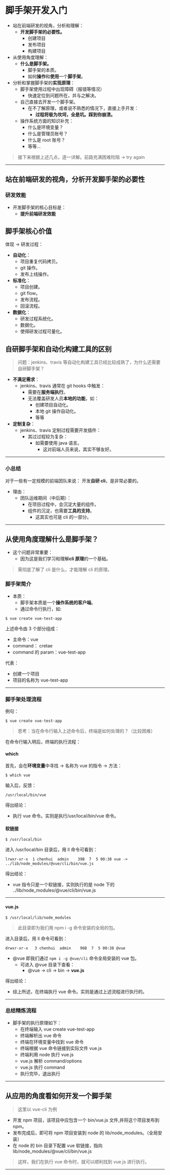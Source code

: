 # 脚手架开发入门

- 站在前端研发的视角，分析和理解：
  - **开发脚手架的必要性。**
    - 创建项目
    - 发布项目
    - 构建项目
- 从使用角度理解：
  - **什么是脚手架。**
    - 脚手架的本质。
    - 如何**操作**和**使用**一个**脚手架**。
- 分析和掌握脚手架的**实现原理**：
  - 脚手架使用过程中出现障碍（报错等情况）
    - 快速定位到问题所在，并与之解决。
  - 自己直接去开发一个脚手架。
    - 在不了解原理，或者说不熟悉的情况下，直接上手开发：
      - **过程将极为坎坷，全是坑。踩到你崩溃。**
  - 操作系统方面的知识补充：
    - 什么是环境变量？
    - 什么是管理员账号？
    - 什么是 root 账号？
    - 等等...

> 接下来根据上述几点，逐一详解。前路充满困难险阻 -> try again

---

## 站在前端研发的视角，分析开发脚手架的必要性

### 研发效能

- 开发脚手架的核心目标是：
  - **提升前端研发效能**

## 脚手架核心价值

体现 -> 研发过程：

- **自动化**：
  - 项目重复代码拷贝。
  - git 操作。
  - 发布上线操作。
- **标准化**：
  - 项目创建。
  - git flow。
  - 发布流程。
  - 回滚流程。
- **数据化**：
  - 研发过程系统化。
  - 数据化。
  - 使得研发过程可量化。

## 自研脚手架和自动化构建工具的区别

> 问题：jenkins、travis 等自动化构建工具已经比较成熟了，为什么还需要自研脚手架？

- **不满足需求**：
  - jenkins、travis 通常在 git hooks 中触发：
    - 需要在**服务端执行**。
    - 无法覆盖研发人员**本地的功能**，如：
      - 创建项目自动化。
      - 本地 git 操作自动化。
      - 等等
- **定制复杂**：
  - jenkins、travis 定制过程需要开发插件：
    - 其过过程较为复杂：
      - 如需要使用 java 语言。
        - 这对前端人员来说，其实不够友好。

---

### 小总结

对于一些有一定规模的前端团队来说：
开发**自研 cli**，是非常必要的。

- 理由：
  - 团队运维期间（中后期）：
    - 在项目过程中，会沉淀大量的组件。
    - 组件的沉淀，也需要**工具的支持**。
      - 这其实也可是 cli 的一部分。

---

## 从使用角度理解什么是脚手架？

- 这个问题非常重要：
  - 因为这是我们学习和理解**cli 原理**的一个基础。

> 需彻底了解了 cli 是什么，才能理解 cli 的原理。

### 脚手架简介

- 本质：
  - 脚手架本质是一个**操作系统的客户端**。
  - 通过命令行执行，如:

```
$ vue create vue-test-app
```

上述命令由 3 个部分组成：

- 主命令：vue
- command： cretae
- command 的 param：vue-test-app

代表：

- 创建一个项目
- 项目的名称为 vue-test-app

---

### 脚手架处理流程

例句：

```
$ vue create vue-test-app
```

> 思考：当在命令行输入上述命令后，终端是如何处理的？（比较困难）

在命令行输入明后，终端的执行流程：

#### which

首先，会在**环境变量**中寻找 -> 名称为 vue 的指令 -> 方法：

```
$ which vue
```

输入后，反馈：

```
/usr/local/bin/vue
```

得出结论：

- 执行 vue 命令。实则是执行/usr/local/bin/vue 命令。

#### 软链接

```
$ /usr/local/bin
```

进入 /usr/local/bin 目录后，用 ll 命令可看到：

```
lrwxr-xr-x  1 chenhui  admin    39B  7  5 00:38 vue -> ../lib/node_modules/@vue/cli/bin/vue.js
```

得出结论：

- vue 指令只是一个软链接，实则执行的是 node 下的 ../lib/node_modules/@vue/cli/bin/vue.js

---

#### vue.js

```
$ /usr/local/lib/node_modules
```

> 此目录即为我们用 npm i -g 命令安装的全局的包。

进入目录后，用 ll 命令可看到：

```
drwxr-xr-x   3 chenhui  admin    96B  7  5 00:38 @vue
```

- @vue 即我们通过 `npm i -g @vue/cli` 命令全局安装的 vue 包。
  - 可进入 @vue 目录下查看：
    - @vue -> cli -> bin -> **vue.js**

得出结论：

- 综上所述，在终端执行 vue 命令。实则是通过上述流程进行执行的。

---

### 总结精炼流程

- 脚手架的执行原理如下：
  - 在终端输入 vue create vue-test-app
  - 终端解析出 vue 命令
  - 终端在环境变量中找到 vue 命令
  - 终端根据 vue 命令链接到实际文件 vue.js
  - 终端利用 node 执行 vue.js
  - vue.js 解析 command/options
  - vue.js 执行 command
  - 执行完毕，退出执行

---

## 从应用的角度看如何开发一个脚手架

> 这里以 vue-cli 为例

- 开发 npm 项目，该项目中应包含一个 bin/vue.js 文件,并将这个项目发布到 npm。
- 发布完成后，即可将 npm 项目安装到 node 的 lib/node_modules。（全局安装）
- 在 node 的 bin 目录下配置 vue 软链接，指向 lib/node_modules/@vue/cli/bin/vue.js

> 这样，我们在执行 vue 命令时，就可以顺利找到 vue.js 进行执行。

---
